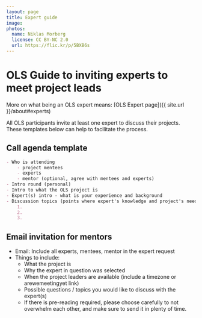 ```yaml
---
layout: page
title: Expert guide
image: 
photos:
  name: Niklas Morberg
  license: CC BY-NC 2.0
  url: https://flic.kr/p/5BXB6s
---
```


# OLS Guide to inviting experts to meet project leads

More on what being an OLS expert means: [OLS Expert page]({{ site.url }}/about#experts)

All OLS participants invite at least one expert to discuss their projects. These templates below can help to facilitate the process. 

## Call agenda template

```markdown
- Who is attending 
    - project mentees
    - experts
    - mentor (optional, agree with mentees and experts)
- Intro round (personal)
- Intro to what the OLS project is
- Expert(s) intro - what is your experience and background
- Discussion topics (points where expert's knowledge and project's needs overlap) - try to identify 2-3 points or questions to discuss
    1. 
    2.   
    3. 
```

## Email invitation for mentors

- Email: Include all experts, mentees, mentor in the expert request
- Things to include: 
    - What the project is
    - Why the expert in question was selected
    - When the project leaders are available (include a timezone or arewemeetingyet link)
    - Possible questions / topics you would like to discuss with the expert(s) 
    - If there is pre-reading required, please choose carefully to not overwhelm each other, and make sure to send it in plenty of time. 
